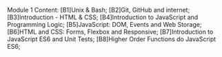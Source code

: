 Module 1 Content:
[B1]Unix & Bash;
[B2]Git, GitHub and internet;
[B3]Introduction - HTML & CSS;
[B4]Introduction to JavaScript and Programming Logic;
[B5]JavaScript: DOM, Events and Web Storage;
[B6]HTML and CSS: Forms, Flexbox and Responsive;
[B7]Introduction to JavaScript ES6 and Unit Tests;
[B8]Higher Order Functions do JavaScript ES6;
